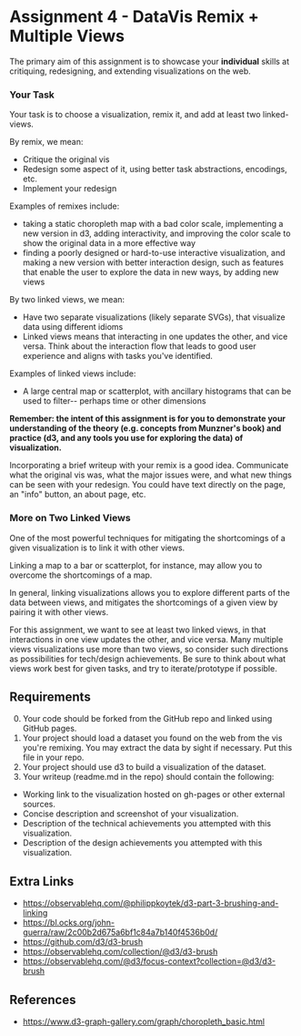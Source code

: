 Assignment 4 - DataVis Remix + Multiple Views
===

The primary aim of this assignment is to showcase your **individual** skills at critiquing, redesigning, and extending visualizations on the web.

### Your Task

Your task is to choose a visualization, remix it, and add at least two linked-views.

By remix, we mean:

- Critique the original vis
- Redesign some aspect of it, using better task abstractions, encodings, etc.
- Implement your redesign

Examples of remixes include:
- taking a static choropleth map with a bad color scale, implementing a new version in d3, adding interactivity, and improving the color scale to show the original data in a more effective way
- finding a poorly designed or hard-to-use interactive visualization, and making a new version with better interaction design, such as features that enable the user to explore the data in new ways, by adding new views

By two linked views, we mean:

- Have two separate visualizations (likely separate SVGs), that visualize data using different idioms
- Linked views means that interacting in one updates the other, and vice versa. Think about the interaction flow that leads to good user experience and aligns with tasks you've identified.

Examples of linked views include:
- A large central map or scatterplot, with ancillary histograms that can be used to filter-- perhaps time or other dimensions


**Remember: the intent of this assignment is for you to demonstrate your understanding of the theory (e.g. concepts from Munzner's book) and practice (d3, and any tools you use for exploring the data) of visualization.**

Incorporating a brief writeup with your remix is a good idea.
Communicate what the original vis was, what the major issues were, and what new things can be seen with your redesign.
You could have text directly on the page, an "info" button, an about page, etc.

### More on Two Linked Views 
One of the most powerful techniques for mitigating the shortcomings of a given visualization is to link it with other views.

Linking a map to a bar or scatterplot, for instance, may allow you to overcome the shortcomings of a map.

In general, linking visualizations allows you to explore different parts of the data between views, and mitigates the shortcomings of a given view by pairing it with other views.

For this assignment, we want to see at least two linked views, in that interactions in one view updates the other, and vice versa. Many multiple views visualizations use more than two views, so consider such directions as possibilities for tech/design achievements. Be sure to think about what views work best for given tasks, and try to iterate/prototype if possible.

Requirements
---

0. Your code should be forked from the GitHub repo and linked using GitHub pages.
1. Your project should load a dataset you found on the web from the vis you're remixing. You may extract the data by sight if necessary. Put this file in your repo.
2. Your project should use d3 to build a visualization of the dataset. 
3. Your writeup (readme.md in the repo) should contain the following:

- Working link to the visualization hosted on gh-pages or other external sources.
- Concise description and screenshot of your visualization.
- Description of the technical achievements you attempted with this visualization.
- Description of the design achievements you attempted with this visualization.

Extra Links
---

- https://observablehq.com/@philippkoytek/d3-part-3-brushing-and-linking
- https://bl.ocks.org/john-guerra/raw/2c00b2d675a6bf1c84a7b140f4536b0d/
- https://github.com/d3/d3-brush
- https://observablehq.com/collection/@d3/d3-brush
- https://observablehq.com/@d3/focus-context?collection=@d3/d3-brush

References
---
- https://www.d3-graph-gallery.com/graph/choropleth_basic.html
